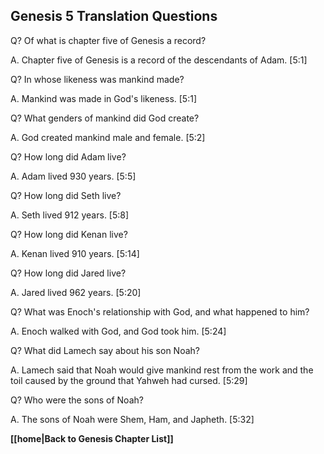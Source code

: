 ## Genesis 5 Translation Questions ##

Q? Of what is chapter five of Genesis a record?

A. Chapter five of Genesis is a record of the descendants of Adam. [5:1]

Q? In whose likeness was mankind made?

A. Mankind was made in God's likeness. [5:1]

Q? What genders of mankind did God create?

A. God created mankind male and female. [5:2]

Q? How long did Adam live?

A. Adam lived 930 years. [5:5]

Q? How long did Seth live?

A. Seth lived 912 years. [5:8]

Q? How long did Kenan live?

A. Kenan lived 910 years. [5:14]

Q? How long did Jared live?

A. Jared lived 962 years. [5:20]

Q? What was Enoch's relationship with God, and what happened to him?

A. Enoch walked with God, and God took him. [5:24]

Q? What did Lamech say about his son Noah?

A. Lamech said that Noah would give mankind rest from the work and the toil caused by the ground that Yahweh had cursed. [5:29]

Q? Who were the sons of Noah?

A. The sons of Noah were Shem, Ham, and Japheth. [5:32]

__[[home|Back to Genesis Chapter List]]__

